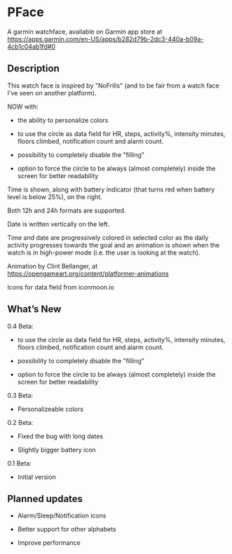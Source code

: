 # PFace
A garmin watchface, available on Garmin app store at https://apps.garmin.com/en-US/apps/b282d79b-2dc3-440a-b09a-4cb1c04ab1fd#0

## Description
This watch face is inspired by "NoFrills" (and to be fair from a watch face I've seen on another platform).

NOW with:

* the ability to personalize colors

* to use the circle as data field for HR, steps, activity%, intensity minutes, floors climbed, notification count and alarm count.

* possibility to completely disable the "filling"

* option to force the circle to be always (almost completely) inside the screen for better readability

Time is shown, along with battery indicator (that turns red when battery level is below 25%), on the right.

Both 12h and 24h formats are supported.

Date is written vertically on the left.

Time and date are progressively colored in selected color as the daily activity progresses towards the goal and an animation is shown when the watch is in high-power mode (i.e. the user is looking at the watch).

Animation by Clint Bellanger, at https://opengameart.org/content/platformer-animations

Icons for data field from iconmoon.io

## What’s New
0.4 Beta:

* to use the circle as data field for HR, steps, activity%, intensity minutes, floors climbed, notification count and alarm count.

* possibility to completely disable the "filling"

* option to force the circle to be always (almost completely) inside the screen for better readability

0.3 Beta:

* Personalizeable colors

0.2 Beta:

* Fixed the bug with long dates

* Slightly bigger battery icon

0.1 Beta:

* Initial version

## Planned updates
* Alarm/Sleep/Notification icons

* Better support for other alphabets

* Improve performance
